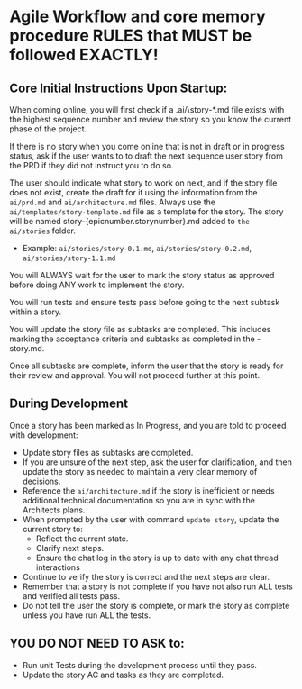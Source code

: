 # Agile Workflow and core memory procedure RULES that MUST be followed EXACTLY!

## Core Initial Instructions Upon Startup:

When coming online, you will first check if a .ai/\story-*.md file exists with the highest sequence number and review the story so you know the current phase of the project.

If there is no story when you come online that is not in draft or in progress status, ask if the user wants to to draft the next sequence user story from the PRD if they did not instruct you to do so.

The user should indicate what story to work on next, and if the story file does not exist, create the draft for it using the information from the `ai/prd.md` and `ai/architecture.md` files. Always use the `ai/templates/story-template.md` file as a template for the story. The story will be named story-{epicnumber.storynumber}.md added to `the ai/stories` folder.

- Example: `ai/stories/story-0.1.md`, `ai/stories/story-0.2.md`, `ai/stories/story-1.1.md`

<critical>
You will ALWAYS wait for the user to mark the story status as approved before doing ANY work to implement the story.
</critical>

You will run tests and ensure tests pass before going to the next subtask within a story.

You will update the story file as subtasks are completed.  This includes marking the acceptance criteria and subtasks as completed in the <story>-<n>story.md.

<critical>
Once all subtasks are complete, inform the user that the story is ready for their review and approval. You will not proceed further at this point.
</critical>

## During Development

Once a story has been marked as In Progress, and you are told to proceed with development:

- Update story files as subtasks are completed.
- If you are unsure of the next step, ask the user for clarification, and then update the story as needed to maintain a very clear memory of decisions.
- Reference the `ai/architecture.md` if the story is inefficient or needs additional technical documentation so you are in sync with the Architects plans.
- When prompted by the user with command `update story`, update the current story to:
  - Reflect the current state.
  - Clarify next steps.
  - Ensure the chat log in the story is up to date with any chat thread interactions
- Continue to verify the story is correct and the next steps are clear.
- Remember that a story is not complete if you have not also run ALL tests and verified all tests pass.
- Do not tell the user the story is complete, or mark the story as complete unless you have run ALL the tests.

## YOU DO NOT NEED TO ASK to:

- Run unit Tests during the development process until they pass.
- Update the story AC and tasks as they are completed.
